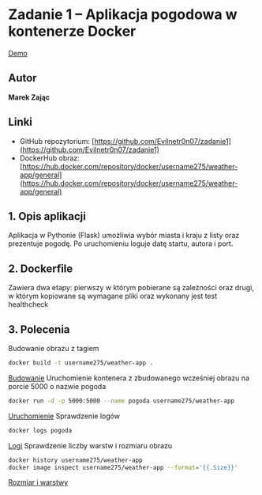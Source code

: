 # Zadanie 1 – Aplikacja pogodowa w kontenerze Docker

[Demo](img/wynik.png)

## Autor
**Marek Zając**

## Linki
- GitHub repozytorium: [https://github.com/Evilnetr0n07/zadanie1](https://github.com/Evilnetr0n07/zadanie1)
- DockerHub obraz: [https://hub.docker.com/repository/docker/username275/weather-app/general](https://hub.docker.com/repository/docker/username275/weather-app/general)

## 1. Opis aplikacji
Aplikacja w Pythonie (Flask) umożliwia wybór miasta i kraju z listy oraz prezentuje pogodę. Po uruchomieniu loguje datę startu, autora i port.

## 2. Dockerfile
Zawiera dwa etapy: pierwszy w którym pobierane są zależności oraz drugi, w którym kopiowane są wymagane pliki oraz wykonany jest test healthcheck

## 3. Polecenia
Budowanie obrazu z tagiem
```bash
docker build -t username275/weather-app .
```
[Budowanie](img/budowa.png)
Uruchomienie kontenera z zbudowanego wcześniej obrazu na porcie 5000 o nazwie pogoda
```bash
docker run -d -p 5000:5000 --name pogoda username275/weather-app
```
[Uruchomienie](img/uruchomienie.png)
Sprawdzenie logów
```bash
docker logs pogoda
```
[Logi](img/logi.png)
Sprawdzenie liczby warstw i rozmiaru obrazu
```bash
docker history username275/weather-app
docker image inspect username275/weather-app --format='{{.Size}}'
```
[Rozmiar i warstwy](img/warstwy_rozmiar.png)

